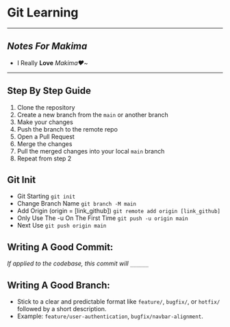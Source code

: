 # **Git Learning**

---

## _Notes For Makima_

- I Really **Love** _Makima❤️~_

---

## Step By Step Guide

1. Clone the repository
2. Create a new branch from the `main` or another branch
3. Make your changes
4. Push the branch to the remote repo
5. Open a Pull Request
6. Merge the changes
7. Pull the merged changes into your local `main` branch
8. Repeat from step 2

## Git Init

- Git Starting
  `git init`
- Change Branch Name
  `git branch -M main`
- Add Origin (origin = [link_github])
  `git remote add origin [link_github]`
- Only Use The -u On The First Time
  `git push -u origin main`
- Next Use
  `git push origin main`

## Writing A Good Commit:

_If applied to the codebase, this commit will `______`_

## Writing A Good Branch:

- Stick to a clear and predictable format like `feature/`, `bugfix/`, or `hotfix/` followed by a short description.
- Example: `feature/user-authentication`, `bugfix/navbar-alignment`.
